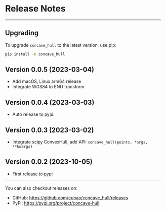 # Release Notes

---

## Upgrading

To upgrade `concave_hull` to the latest version, use pip:

```bash
pip install -U concave_hull
```

## Version 0.0.5 (2023-03-04)

*   Add macOS, Linux arm64 release
*   Integrate WGS84 to ENU transform

## Version 0.0.4 (2023-03-03)

*   Auto release to pypi.

## Version 0.0.3 (2023-03-02)

*   Integrate scipy ConvexHull, add API: `concave_hull(points, *args, **kwargs)`

## Version 0.0.2 (2023-10-05)

*   First release to pypi

---

You can also checkout releases on:

-   GitHub: <https://github.com/cubao/concave_hull/releases>
-   PyPi: <https://pypi.org/project/concave-hull>
